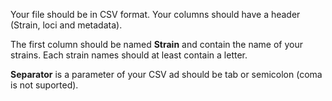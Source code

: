 Your file should be in CSV format. Your columns should have a header (Strain, loci and metadata). 

The first column should be named **Strain** and contain the name of your strains. Each strain names should at least contain a letter.

**Separator** is a parameter of your CSV ad should be tab or semicolon (coma is not suported).
